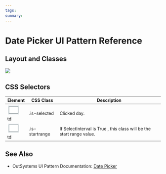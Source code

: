 ```yaml
---
tags:
summary: 
---
```


# Date Picker UI Pattern Reference

## Layout and Classes

![](images/datepicker_layout_classes.png?width=700)

## CSS Selectors

| **Element** |  **CSS Class** |  **Description**  |
| ---|---|---  
| ![](images/css_selector.png) td |  .is-selected  |  Clicked day.  
| ![](images/css_selector.png) td  |  .is-startrange  |  If SelectInterval is True , this class will be the start range value.  |


 ## See Also

* OutSystems UI Pattern Documentation: [Date Picker](https://success.outsystems.com/Documentation/11/Developing_an_Application/Design_UI/Patterns/Using_Mobile_Patterns/DatePicker_Pattern)

